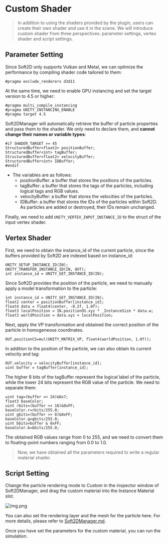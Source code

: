 # Custom Shader

> In addition to using the shaders provided by the plugin, users can create their own shader and use it in the scene. We will introduce custom shader from three perspectives: parameter settings, vertex shader and script settings.

## Parameter Setting

Since Soft2D only supports Vulkan and Metal, we can optimize the performance by compiling shader code tailored to them:
``` shaderlab
#pragma exclude_renderers d3d11
```
At the same time, we need to enable GPU instancing and set the target version to 4.5 or higher:
```shaderlab
#pragma multi_compile_instancing
#pragma UNITY_INSTANCING_ENABLE
#pragma target 4.5
```
Soft2DManager will automatically retrieve the buffer of particle properties and pass them to the shader. We only need to declare them, and **cannot change their names or variable types**:
```shaderlab
#if SHADER_TARGET >= 45
StructuredBuffer<float2> positionBuffer;
StructuredBuffer<int> tagBuffer;
StructuredBuffer<float2> velocityBuffer;
StructuredBuffer<int> IDBuffer;
#endif
```

- The variables are as follows:
  - positionBuffer: a buffer that stores the positions of the particles.
  - tagBuffer: a buffer that stores the tags of the particles, including logical tags and RGB values.
  - velocityBuffer: a buffer that stores the velocities of the particles.
  - IDBuffer: a buffer that stores the IDs of the particles within Soft2D. As particles are added or destroyed, their IDs remain unchanged.

Finally, we need to add `UNITY_VERTEX_INPUT_INSTANCE_ID` to the struct of the input vertex shader.

## Vertex Shader

First, we need to obtain the instance_id of the current particle, since the buffers provided by Soft2D are indexed based on instance_id:
```shaderlab
UNITY_SETUP_INSTANCE_ID(IN);
UNITY_TRANSFER_INSTANCE_ID(IN, OUT);
int instance_id = UNITY_GET_INSTANCE_ID(IN);
```

Since Soft2D provides the position of the particle, we need to manually apply a model transformation to the particle:
```shaderlab
int instance_id = UNITY_GET_INSTANCE_ID(IN);
float2 center = positionBuffer[instance_id]; 
float4 data = float4(center, -0.2f, 1.0f);
float3 localPosition = IN.positionOS.xyz * _InstanceSize * data.w;
float3 worldPosition = data.xyz + localPosition;
```
Next, apply the VP transformation and obtained the correct position of the particle in homogeneous coordinates.
```shaderlab
OUT.positionCS=mul(UNITY_MATRIX_VP, float4(worldPosition, 1.0f));
```

In addition to the position of the particle, we can also obtain its current velocity and tag:
```shaderlab
OUT.velocity = velocityBuffer[instance_id];
uint buffer = tagBuffer[instance_id];
```

The higher 8 bits of the tagBuffer represent the logical label of the particle, while the lower 24 bits represent the RGB value of the particle. We need to separate them:
```shaderlab
uint tag=(buffer >> 24)&0x7;
float3 baseColor;
uint rbits=(buffer >> 16)&0xFF;
baseColor.r=rbits/255.0;
uint gbits=(buffer >> 8)&0xFF;
baseColor.g=gbits/255.0;
uint bbits=buffer & 0xFF;
baseColor.b=bbits/255.0;
```
The obtained RGB values range from 0 to 255, and we need to convert them to floating-point numbers ranging from 0.0 to 1.0.

> Now, we have obtained all the parameters required to write a regular material shader.

## Script Setting

Change the particle rendering mode to Custom in the inspector window of Soft2DManager, and drag the custom material into the Instance Material slot.

![img.png](img.png)

You can also set the rendering layer and the mesh for the particle here. For more details, please refer to [Soft2DManager.md](../BasicComponents/Soft2DManager.md).

Once you have set the parameters for the custom material, you can run the simulation.